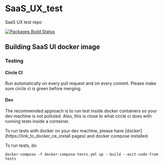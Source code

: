 # SaaS_UX_test
SaaS UX test repo

[![Packages Build Status](https://circleci.com/gh/extremenetworks/saas_ux_test/tree/master.svg?style=shield&circle-token=b619b21089647f85e198d5392e946a3c0fec7637)](https://circleci.com/gh/extremenetworks/saas_ux_test)

## Building SaaS UI docker image

### Testing
#### Circle CI
Run automatically on every pull request and on every commit. Please make sure circle ci is green before merging.

#### Dev
The recommended approach is to run test inside docker containers so your dev machine is not polluted. Also, this is close to what circle ci does with running tests inside a container.

To run tests with docker on your dev machine, please have [docker](https://link_to_docker_ce_install pages) and docker compose installed.

To run tests, do

```docker-compose -f docker-compose-tests.yml up --build --exit-code-from tests ```
